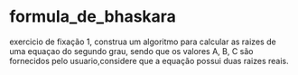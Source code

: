 # formula_de_bhaskara
exercicio de fixação 1, construa um algoritmo para calcular as raizes de uma equaçao do segundo grau, sendo que os valores A, B, C são fornecidos pelo usuario,considere que a equação possui duas raizes reais.
